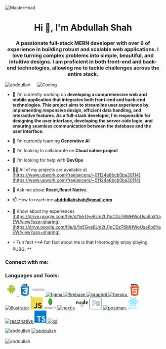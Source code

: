 ![MasterHead](https://firebasestorage.googleapis.com/v0/b/morinaga-9bd8a.appspot.com/o/design.jpg?alt=media&token=babe80d4-465c-411a-a78d-92d774f235bd)


<h1 align="center">Hi 👋, I'm Abdullah Shah</h1>
<h3 align="center">A passionate full-stack MERN developer with over 6 of experience in building robust and scalable web applications. I love turning complex problems into simple, beautiful, and intuitive designs. I am proficient in both front-end and back-end technologies, allowing me to tackle challenges across the entire stack.</h3>

<img align="right" alt="Coding" width="400" src="https://cdn.dribbble.com/users/1162077/screenshots/3848914/programmer.gif">



<p align="left" style='paddingRight:"10px"'> <img src="https://komarev.com/ghpvc/?username=abddullah&label=Profile%20views&color=0e75b6&style=flat" alt="abddullah" /> </p>

- 🔭 I’m currently working on **developing a comprehensive web and mobile application that integrates both front-end and back-end technologies. This project aims to streamline user experience by implementing responsive design, efficient data handling, and interactive features. As a full-stack developer, I'm responsible for designing the user interface, developing the server-side logic, and ensuring seamless communication between the database and the user interface.**

- 🌱 I’m currently learning **Generative AI**

- 👯 I’m looking to collaborate on **Cloud native project**

- 🤝 I’m looking for help with **DevOps**

- 👨‍💻 All of my projects are available at [https://www.upwork.com/freelancers/~01124e8bcb0ba30114](https://www.upwork.com/freelancers/~01124e8bcb0ba30114)

- 💬 Ask me about **React,React Native.**

- 📫 How to reach me **abddullahshah@gmail.com**

- 📄 Know about my experiences [https://drive.google.com/file/d/1nEGye8Un2tJ1pCDz76MHWoUsa6o8YaEW/view?usp=sharing](https://drive.google.com/file/d/1nEGye8Un2tJ1pCDz76MHWoUsa6o8YaEW/view?usp=sharing)

- ⚡ Fun fact **A fun fact about me is that I thoroughly enjoy playing PUBG.
**

<h3 align="left">Connect with me:</h3>
<p align="left">
</p>

<h3 align="left">Languages and Tools:</h3>
<p align="left"> <a href="https://developer.android.com" target="_blank" rel="noreferrer"> <img src="https://raw.githubusercontent.com/devicons/devicon/master/icons/android/android-original-wordmark.svg" alt="android" width="40" height="40"/> </a> <a href="https://www.w3schools.com/css/" target="_blank" rel="noreferrer"> <img src="https://raw.githubusercontent.com/devicons/devicon/master/icons/css3/css3-original-wordmark.svg" alt="css3" width="40" height="40"/> </a> <a href="https://expressjs.com" target="_blank" rel="noreferrer"> <img src="https://raw.githubusercontent.com/devicons/devicon/master/icons/express/express-original-wordmark.svg" alt="express" width="40" height="40"/> </a> <a href="https://www.figma.com/" target="_blank" rel="noreferrer"> <img src="https://www.vectorlogo.zone/logos/figma/figma-icon.svg" alt="figma" width="40" height="40"/> </a> <a href="https://firebase.google.com/" target="_blank" rel="noreferrer"> <img src="https://www.vectorlogo.zone/logos/firebase/firebase-icon.svg" alt="firebase" width="40" height="40"/> </a> <a href="https://graphql.org" target="_blank" rel="noreferrer"> <img src="https://www.vectorlogo.zone/logos/graphql/graphql-icon.svg" alt="graphql" width="40" height="40"/> </a> <a href="https://heroku.com" target="_blank" rel="noreferrer"> <img src="https://www.vectorlogo.zone/logos/heroku/heroku-icon.svg" alt="heroku" width="40" height="40"/> </a> <a href="https://www.w3.org/html/" target="_blank" rel="noreferrer"> <img src="https://raw.githubusercontent.com/devicons/devicon/master/icons/html5/html5-original-wordmark.svg" alt="html5" width="40" height="40"/> </a> <a href="https://www.adobe.com/in/products/illustrator.html" target="_blank" rel="noreferrer"> <img src="https://www.vectorlogo.zone/logos/adobe_illustrator/adobe_illustrator-icon.svg" alt="illustrator" width="40" height="40"/> </a> <a href="https://developer.mozilla.org/en-US/docs/Web/JavaScript" target="_blank" rel="noreferrer"> <img src="https://raw.githubusercontent.com/devicons/devicon/master/icons/javascript/javascript-original.svg" alt="javascript" width="40" height="40"/> </a> <a href="https://www.mongodb.com/" target="_blank" rel="noreferrer"> <img src="https://raw.githubusercontent.com/devicons/devicon/master/icons/mongodb/mongodb-original-wordmark.svg" alt="mongodb" width="40" height="40"/> </a> <a href="https://nextjs.org/" target="_blank" rel="noreferrer"> <img src="https://cdn.worldvectorlogo.com/logos/nextjs-2.svg" alt="nextjs" width="40" height="40"/> </a> <a href="https://nodejs.org" target="_blank" rel="noreferrer"> <img src="https://raw.githubusercontent.com/devicons/devicon/master/icons/nodejs/nodejs-original-wordmark.svg" alt="nodejs" width="40" height="40"/> </a> <a href="https://www.photoshop.com/en" target="_blank" rel="noreferrer"> <img src="https://raw.githubusercontent.com/devicons/devicon/master/icons/photoshop/photoshop-line.svg" alt="photoshop" width="40" height="40"/> </a> <a href="https://postman.com" target="_blank" rel="noreferrer"> <img src="https://www.vectorlogo.zone/logos/getpostman/getpostman-icon.svg" alt="postman" width="40" height="40"/> </a> <a href="https://reactjs.org/" target="_blank" rel="noreferrer"> <img src="https://raw.githubusercontent.com/devicons/devicon/master/icons/react/react-original-wordmark.svg" alt="react" width="40" height="40"/> </a> <a href="https://reactnative.dev/" target="_blank" rel="noreferrer"> <img src="https://reactnative.dev/img/header_logo.svg" alt="reactnative" width="40" height="40"/> </a> <a href="https://www.typescriptlang.org/" target="_blank" rel="noreferrer"> <img src="https://raw.githubusercontent.com/devicons/devicon/master/icons/typescript/typescript-original.svg" alt="typescript" width="40" height="40"/> </a> <a href="https://www.adobe.com/products/xd.html" target="_blank" rel="noreferrer"> <img src="https://cdn.worldvectorlogo.com/logos/adobe-xd.svg" alt="xd" width="40" height="40"/> </a> </p>

<p><img align="left" src="https://github-readme-stats.vercel.app/api/top-langs?username=abddullah&show_icons=true&locale=en&layout=compact" alt="abddullah" /></p>

<p>&nbsp;<img align="center" src="https://github-readme-stats.vercel.app/api?username=abddullah&show_icons=true&locale=en" alt="abddullah" /></p>

<p><img align="center" src="https://github-readme-streak-stats.herokuapp.com/?user=abddullah&" alt="abddullah" /></p>
